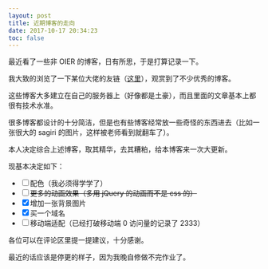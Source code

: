 ```yaml
---
layout: post
title: 近期博客的走向
date: 2017-10-17 20:34:23
toc: false
---
```


最近看了一些非 OIER 的博客，日有所思，于是打算记录一下。

我大致的浏览了一下某位大佬的友链（[这里](https://blog.metheno.net/py.html)），观赏到了不少优秀的博客。

这些博客大多建立在自己的服务器上（好像都是土豪），而且里面的文章基本上都很有技术水准。

很多博客都设计的十分简洁，但是也有些博客经常放一些奇怪的东西进去（比如一张很大的 sagiri 的图片<span class="truth">，这样被老师看到就翻车了</span>）。

本人决定综合上述博客，取其精华，去其糟粕，给本博客来一次大更新。

现基本决定如下：

- <label><input type="checkbox">配色（我必须得学学了）</label>
- <label><input type="checkbox"><del>更多的动画效果（多用 jQuery 的动画而不是 css 的）</del></label>
- <label><input type="checkbox" checked>增加一张背景图片</label>
- <label><input type="checkbox" checked>买一个域名</label>
- <label><input type="checkbox">移动端适配（已经打破移动端 0 访问量的记录了 2333）</label>

各位可以在评论区里提一提建议，十分感谢。

最近的话应该是停更的样子，因为我晚自修做不完作业了。
